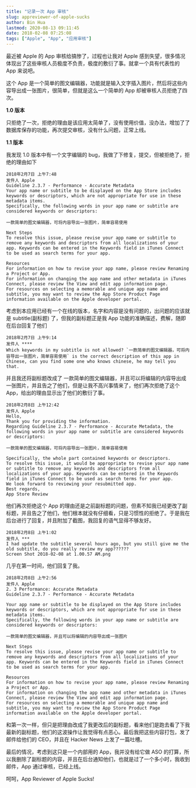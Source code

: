 ```yaml
---
title: "记录一次 App 审核"
slug: appreviewer-of-apple-sucks
author: Bin Hua
lastmod: 2020-08-13 09:11:45
date: 2018-02-08 07:25:08
tags: ["Apple", "App", "应用审核"]
---
```


最近被 Apple 的 App 审核给搞惨了，过程也让我对 Apple 感到失望，很多情况体现出了这些审核人员极度不负责，极度的敷衍了事。就拿一个具有代表性的 App 来说吧。

这个 App 是一个简单的图文编辑器，功能就是输入文字插入图片，然后将这些内容导出成一张图片，很简单，但就是这么一个简单的 App 却被审核人员拒绝了四次。

**1.0 版本**

只拒绝了一次，拒绝的理由是该应用太简单了，没有使用价值，没办法，增加了了数据库保存的功能，再次提交审核，没有什么问题，正常上线。

**1.1 版本**

我发现 1.0 版本中有一个文字编辑的 bug，我做了下修复，提交，但被拒绝了，拒绝的理由如下

```
2018年2月7日 上午7:48
发件人 Apple
Guideline 2.3.7 - Performance - Accurate Metadata
Your app name or subtitle to be displayed on the App Store includes keywords or descriptors, which are not appropriate for use in these metadata items.
Specifically, the following words in your app name or subtitle are considered keywords or descriptors:

一款简单的图文编辑器，可将内容导出一张图片，简单容易使用

Next Steps
To resolve this issue, please revise your app name or subtitle to remove any keywords and descriptors from all localizations of your app. Keywords can be entered in the Keywords field in iTunes Connect to be used as search terms for your app.

Resources
For information on how to revise your app name, please review Renaming a Project or App.
For information on changing the app name and other metadata in iTunes Connect, please review the View and edit app information page.
For resources on selecting a memorable and unique app name and subtitle, you may want to review the App Store Product Page information available on the Apple developer portal.
```

考虑到本应用已经有一个在线的版本，名字和内容是没有问题的，出问题的应该就是 subtitle(副标题) 了，但我的副标题正是我 App 功能的准确描述，费解，随即在后台回复了他们

```
2018年2月7日 上午9:14
发件人 ****
Which keywords in my subtitle is not allowed? `一款简单的图文编辑器，可将内容导出一张图片，简单容易使用` is the correct description of this app in Chinese, can you find some one who knows chinese, he may tell you that.
```

并且我还将副标题改成了 一款简单的图文编辑器，并且可以将编辑的内容导出成一张图片，并且告之了他们，但是让我不高兴事情来了，他们再次拒绝了这个 App，给出的理由显示出了他们的敷衍了事。

```
2018年2月8日 上午12:42
发件人 Apple
Hello,
Thank you for providing the information.
Regarding Guideline 2.3.7 - Performance - Accurate Metadata, the following words in your app name or subtitle are considered keywords or descriptors:

一款简单的图文编辑器，可将内容导出一张图片，简单容易使用

Specifically, the whole part contained keywords or descriptors.
To resolve this issue, it would be appropriate to revise your app name or subtitle to remove any keywords and descriptors from all localizations of your app. Keywords can be entered in the Keywords field in iTunes Connect to be used as search terms for your app.
We look forward to reviewing your resubmitted app.
Best regards,
App Store Review
```

他们再次拒绝这个 App 的理由还是之前副标题的问题，但素不知我已经更改了副标题，并且告之了他们，他们根本就没有仔细看，只是习惯性的拒绝了。于是我在后台进行了回复，并且附加了截图，我回复的语气显得不够友好。

```
2018年2月8日 上午1:02
发件人 ***
I had update the subtitle several hours ago, but you still give me the old subtitle, do you really review my app??????
Screen Shot 2018-02-08 at 1.00.57 AM.png
```

几乎在第一时间，他们回复了我。

```
2018年2月8日 上午2:56
发件人 Apple
2. 3 Performance: Accurate Metadata
Guideline 2.3.7 - Performance - Accurate Metadata

Your app name or subtitle to be displayed on the App Store includes keywords or descriptors, which are not appropriate for use in these metadata items.
Specifically, the following words in your app name or subtitle are considered keywords or descriptors:

一款简单的图文编辑器，并且可以将编辑的内容导出成一张图片

Next Steps
To resolve this issue, please revise your app name or subtitle to remove any keywords and descriptors from all localizations of your app. Keywords can be entered in the Keywords field in iTunes Connect to be used as search terms for your app.

Resources
For information on how to revise your app name, please review Renaming a Project or App.
For information on changing the app name and other metadata in iTunes Connect, please review the View and edit app information page.
For resources on selecting a memorable and unique app name and subtitle, you may want to review the App Store Product Page information available on the Apple developer portal.
```

和第一次一样，但只是把理由改成了我更改后的副标题，看来他们是跑去看了下我最新的副标题，他们的这波操作让我觉得有点恶心。最后我把这些内容打包，发了邮件给他们的 CEO，并且在 Hacker News 上发了一篇吐槽。

最后的情况，考虑到这只是一个内部用的 App，我并没有给它做 ASO 的打算，所以我删除了副标题的内容，并且在后台通知他们，也就是过了一个多小时，我收到邮件，App 通过审核，已经上线。

呵呵，App Reviewer of Apple Sucks!